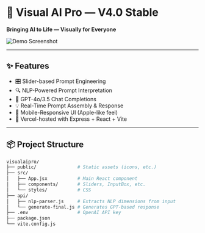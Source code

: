# 🎨 Visual AI Pro — V4.0 Stable

**Bringing AI to Life — Visually for Everyone**

![Demo Screenshot](public/demo-screenshot.png) <!-- Optional: Add your own screenshot -->

---

## ✨ Features

- 🎛️ Slider-based Prompt Engineering
- 🔍 NLP-Powered Prompt Interpretation
- 🤖 GPT-4o/3.5 Chat Completions
- 💡 Real-Time Prompt Assembly & Response
- 📱 Mobile-Responsive UI (Apple-like feel)
- 🚀 Vercel-hosted with Express + React + Vite

---

## 📦 Project Structure

```bash
visualaipro/
├── public/               # Static assets (icons, etc.)
├── src/
│   ├── App.jsx           # Main React component
│   ├── components/       # Sliders, InputBox, etc.
│   └── styles/           # CSS
├── api/
│   ├── nlp-parser.js     # Extracts NLP dimensions from input
│   └── generate-final.js # Generates GPT-based response
├── .env                  # OpenAI API key
├── package.json
└── vite.config.js
